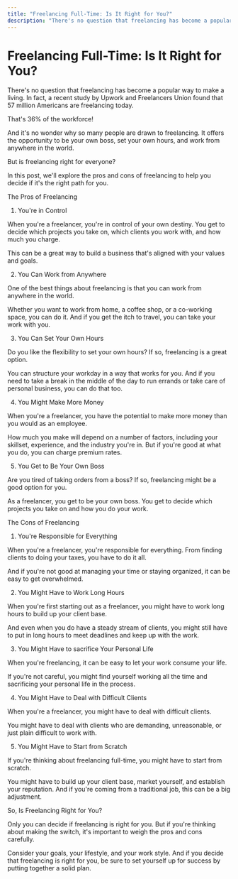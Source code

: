 ```yaml
---
title: "Freelancing Full-Time: Is It Right for You?"
description: "There's no question that freelancing has become a popular way to make a living. In fact, a recent study by Upwork and Freelancers Union found that 57 million Americans are freelancing today."
---
```


# Freelancing Full-Time: Is It Right for You?

There's no question that freelancing has become a popular way to make a living. In fact, a recent study by Upwork and Freelancers Union found that 57 million Americans are freelancing today.

That's 36% of the workforce!

And it's no wonder why so many people are drawn to freelancing. It offers the opportunity to be your own boss, set your own hours, and work from anywhere in the world.

But is freelancing right for everyone?

In this post, we'll explore the pros and cons of freelancing to help you decide if it's the right path for you.

The Pros of Freelancing

1. You're in Control

When you're a freelancer, you're in control of your own destiny. You get to decide which projects you take on, which clients you work with, and how much you charge.

This can be a great way to build a business that's aligned with your values and goals.

2. You Can Work from Anywhere

One of the best things about freelancing is that you can work from anywhere in the world.

Whether you want to work from home, a coffee shop, or a co-working space, you can do it. And if you get the itch to travel, you can take your work with you.

3. You Can Set Your Own Hours

Do you like the flexibility to set your own hours? If so, freelancing is a great option.

You can structure your workday in a way that works for you. And if you need to take a break in the middle of the day to run errands or take care of personal business, you can do that too.

4. You Might Make More Money

When you're a freelancer, you have the potential to make more money than you would as an employee.

How much you make will depend on a number of factors, including your skillset, experience, and the industry you're in. But if you're good at what you do, you can charge premium rates.

5. You Get to Be Your Own Boss

Are you tired of taking orders from a boss? If so, freelancing might be a good option for you.

As a freelancer, you get to be your own boss. You get to decide which projects you take on and how you do your work.

The Cons of Freelancing

1. You're Responsible for Everything

When you're a freelancer, you're responsible for everything. From finding clients to doing your taxes, you have to do it all.

And if you're not good at managing your time or staying organized, it can be easy to get overwhelmed.

2. You Might Have to Work Long Hours

When you're first starting out as a freelancer, you might have to work long hours to build up your client base.

And even when you do have a steady stream of clients, you might still have to put in long hours to meet deadlines and keep up with the work.

3. You Might Have to sacrifice Your Personal Life

When you're freelancing, it can be easy to let your work consume your life.

If you're not careful, you might find yourself working all the time and sacrificing your personal life in the process.

4. You Might Have to Deal with Difficult Clients

When you're a freelancer, you might have to deal with difficult clients.

You might have to deal with clients who are demanding, unreasonable, or just plain difficult to work with.

5. You Might Have to Start from Scratch

If you're thinking about freelancing full-time, you might have to start from scratch.

You might have to build up your client base, market yourself, and establish your reputation. And if you're coming from a traditional job, this can be a big adjustment.

So, Is Freelancing Right for You?

Only you can decide if freelancing is right for you. But if you're thinking about making the switch, it's important to weigh the pros and cons carefully.

Consider your goals, your lifestyle, and your work style. And if you decide that freelancing is right for you, be sure to set yourself up for success by putting together a solid plan.
